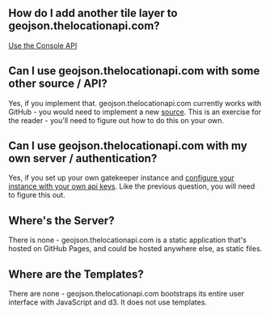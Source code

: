 ## How do I add another tile layer to geojson.thelocationapi.com?

[Use the Console API](https://github.com/mapbox/geojson.thelocationapi.com/blob/gh-pages/API.md#console-api)

## Can I use geojson.thelocationapi.com with some other source / API?

Yes, if you implement that. geojson.thelocationapi.com currently works with GitHub - you would need to implement a new [source](https://github.com/mapbox/geojson.thelocationapi.com/tree/gh-pages/src/source).
This is an exercise for the reader - you'll need to figure out how to do this on your own.

## Can I use geojson.thelocationapi.com with my own server / authentication?

Yes, if you set up your own gatekeeper instance and [configure your instance with your own api keys](https://github.com/mapbox/geojson.thelocationapi.com/blob/gh-pages/src/config.js).
Like the previous question, you will need to figure this out.

## Where's the Server?

There is none - geojson.thelocationapi.com is a static application that's hosted on GitHub Pages, and could be hosted anywhere
else, as static files.

## Where are the Templates?

There are none - geojson.thelocationapi.com bootstraps its entire user interface with JavaScript and d3. It does not use templates.
